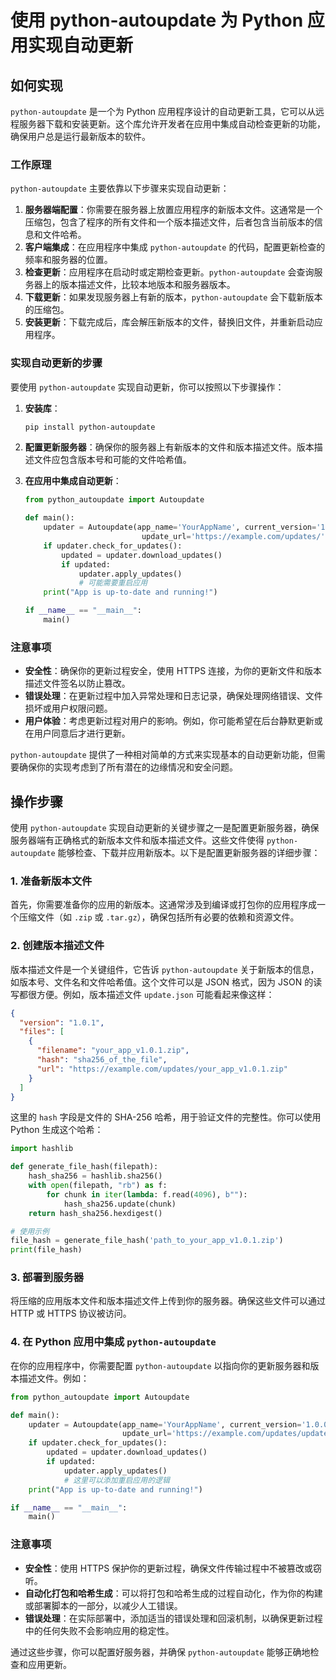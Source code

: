 # 使用 python-autoupdate 为 Python 应用实现自动更新

## 如何实现

`python-autoupdate` 是一个为 Python 应用程序设计的自动更新工具，它可以从远程服务器下载和安装更新。这个库允许开发者在应用中集成自动检查更新的功能，确保用户总是运行最新版本的软件。

### 工作原理

`python-autoupdate` 主要依靠以下步骤来实现自动更新：

1. **服务器端配置**：你需要在服务器上放置应用程序的新版本文件。这通常是一个压缩包，包含了程序的所有文件和一个版本描述文件，后者包含当前版本的信息和文件哈希。
2. **客户端集成**：在应用程序中集成 `python-autoupdate` 的代码，配置更新检查的频率和服务器的位置。
3. **检查更新**：应用程序在启动时或定期检查更新。`python-autoupdate` 会查询服务器上的版本描述文件，比较本地版本和服务器版本。
4. **下载更新**：如果发现服务器上有新的版本，`python-autoupdate` 会下载新版本的压缩包。
5. **安装更新**：下载完成后，库会解压新版本的文件，替换旧文件，并重新启动应用程序。

### 实现自动更新的步骤

要使用 `python-autoupdate` 实现自动更新，你可以按照以下步骤操作：

1. **安装库**：

   ```bash
   pip install python-autoupdate
   ```

2. **配置更新服务器**：确保你的服务器上有新版本的文件和版本描述文件。版本描述文件应包含版本号和可能的文件哈希值。

3. **在应用中集成自动更新**：

   ```python
   from python_autoupdate import Autoupdate

   def main():
       updater = Autoupdate(app_name='YourAppName', current_version='1.0.0',
                             update_url='https://example.com/updates/')
       if updater.check_for_updates():
           updated = updater.download_updates()
           if updated:
               updater.apply_updates()
               # 可能需要重启应用
       print("App is up-to-date and running!")

   if __name__ == "__main__":
       main()
   ```

### 注意事项

- **安全性**：确保你的更新过程安全，使用 HTTPS 连接，为你的更新文件和版本描述文件签名以防止篡改。
- **错误处理**：在更新过程中加入异常处理和日志记录，确保处理网络错误、文件损坏或用户权限问题。
- **用户体验**：考虑更新过程对用户的影响。例如，你可能希望在后台静默更新或在用户同意后才进行更新。

`python-autoupdate` 提供了一种相对简单的方式来实现基本的自动更新功能，但需要确保你的实现考虑到了所有潜在的边缘情况和安全问题。

## 操作步骤

使用 `python-autoupdate` 实现自动更新的关键步骤之一是配置更新服务器，确保服务器端有正确格式的新版本文件和版本描述文件。这些文件使得 `python-autoupdate` 能够检查、下载并应用新版本。以下是配置更新服务器的详细步骤：

### 1. 准备新版本文件

首先，你需要准备你的应用的新版本。这通常涉及到编译或打包你的应用程序成一个压缩文件（如 `.zip` 或 `.tar.gz`），确保包括所有必要的依赖和资源文件。

### 2. 创建版本描述文件

版本描述文件是一个关键组件，它告诉 `python-autoupdate` 关于新版本的信息，如版本号、文件名和文件哈希值。这个文件可以是 JSON 格式，因为 JSON 的读写都很方便。例如，版本描述文件 `update.json` 可能看起来像这样：

```json
{
  "version": "1.0.1",
  "files": [
    {
      "filename": "your_app_v1.0.1.zip",
      "hash": "sha256_of_the_file",
      "url": "https://example.com/updates/your_app_v1.0.1.zip"
    }
  ]
}
```

这里的 `hash` 字段是文件的 SHA-256 哈希，用于验证文件的完整性。你可以使用 Python 生成这个哈希：

```python
import hashlib

def generate_file_hash(filepath):
    hash_sha256 = hashlib.sha256()
    with open(filepath, "rb") as f:
        for chunk in iter(lambda: f.read(4096), b""):
            hash_sha256.update(chunk)
    return hash_sha256.hexdigest()

# 使用示例
file_hash = generate_file_hash('path_to_your_app_v1.0.1.zip')
print(file_hash)
```

### 3. 部署到服务器

将压缩的应用版本文件和版本描述文件上传到你的服务器。确保这些文件可以通过 HTTP 或 HTTPS 协议被访问。

### 4. 在 Python 应用中集成 `python-autoupdate`

在你的应用程序中，你需要配置 `python-autoupdate` 以指向你的更新服务器和版本描述文件。例如：

```python
from python_autoupdate import Autoupdate

def main():
    updater = Autoupdate(app_name='YourAppName', current_version='1.0.0',
                         update_url='https://example.com/updates/update.json')
    if updater.check_for_updates():
        updated = updater.download_updates()
        if updated:
            updater.apply_updates()
            # 这里可以添加重启应用的逻辑
    print("App is up-to-date and running!")

if __name__ == "__main__":
    main()
```

### 注意事项

- **安全性**：使用 HTTPS 保护你的更新过程，确保文件传输过程中不被篡改或窃听。
- **自动化打包和哈希生成**：可以将打包和哈希生成的过程自动化，作为你的构建或部署脚本的一部分，以减少人工错误。
- **错误处理**：在实际部署中，添加适当的错误处理和回滚机制，以确保更新过程中的任何失败不会影响应用的稳定性。

通过这些步骤，你可以配置好服务器，并确保 `python-autoupdate` 能够正确地检查和应用更新。
